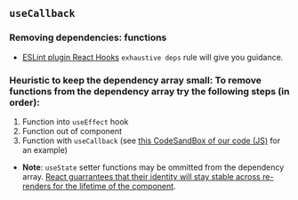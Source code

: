 ## `useCallback`

### Removing dependencies: **functions**

- [ESLint plugin React Hooks](https://www.npmjs.com/package/eslint-plugin-react-hooks) `exhaustive deps` rule will give you guidance.

### Heuristic to keep the dependency array small: To remove functions from the dependency array try the following steps (in order):

1. Function into `useEffect` hook
2. Function out of component
3. Function with `useCallback` (see [this CodeSandBox of our code (JS)](https://codesandbox.io/s/12-dependency-array-usecallback-r82lx) for an example)

- **Note**: `useState` setter functions may be ommitted from the dependency array. [React guarrantees that their identity will stay stable across re-renders for the lifetime of the component](https://reactjs.org/docs/hooks-reference.html#usestate).
